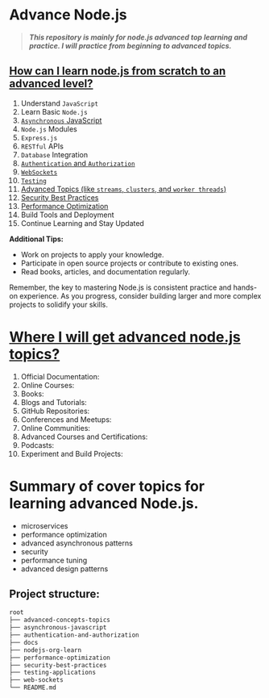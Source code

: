 # Advance Node.js

> ***This repository is mainly for node.js advanced top learning and practice. I will practice from beginning to advanced topics.***

## [How can I learn node.js from scratch to an advanced level?](./docs/overview-of-learning.md)

1. Understand `JavaScript`
2. Learn Basic `Node.js`
3. [`Asynchronous` JavaScript](./asynchronous-javascript/README.md)
4. `Node.js` Modules
5. `Express.js`
6. `RESTful` APIs
7. `Database` Integration
8. [`Authentication` and `Authorization`](./authentication-and-authorization/README.md)
9. [`WebSockets`](./web-sockets/README.md)
10. [`Testing`](/testing-applications/README.md)
11. [Advanced Topics (like `streams`, `clusters`, and `worker threads`)](./advanced-concepts-topics/README.md)
12. [Security Best Practices](./security-best-practices/README.md)
13. [Performance Optimization](./performance-optimization/README.md)
14. Build Tools and Deployment
15. Continue Learning and Stay Updated

**Additional Tips:**

- Work on projects to apply your knowledge.
- Participate in open source projects or contribute to existing ones.
- Read books, articles, and documentation regularly.

Remember, the key to mastering Node.js is consistent practice and hands-on experience. As you progress, consider building larger and more complex projects to solidify your skills.

# [Where I will get advanced node.js topics?](./docs/overview-of-learning.md)

1. Official Documentation:
2. Online Courses:
3. Books:
4. Blogs and Tutorials:
5. GitHub Repositories:
6. Conferences and Meetups:
7. Online Communities:
8. Advanced Courses and Certifications:
9. Podcasts:
10. Experiment and Build Projects:

# Summary of cover topics for learning  advanced Node.js.

- microservices
- performance optimization
- advanced asynchronous patterns
- security
- performance tuning
- advanced design patterns

## Project structure:

```bash
root
├── advanced-concepts-topics
├── asynchronous-javascript
├── authentication-and-authorization
├── docs
├── nodejs-org-learn
├── performance-optimization
├── security-best-practices
├── testing-applications
├── web-sockets
└── README.md
```